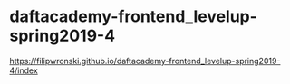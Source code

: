 # daftacademy-frontend_levelup-spring2019-4
https://filipwronski.github.io/daftacademy-frontend_levelup-spring2019-4/index
